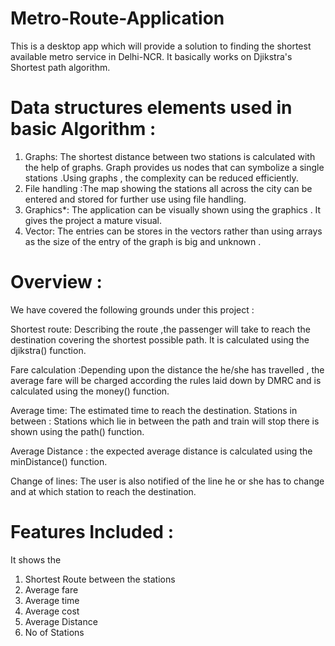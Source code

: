 # Metro-Route-Application
This is a desktop app which will provide a solution to finding the shortest available metro service in Delhi-NCR. It basically works on Djikstra's Shortest path algorithm.

# Data structures elements used in basic Algorithm :

1) Graphs: The shortest distance between two stations is calculated with the
help of graphs.
Graph provides us nodes that can symbolize a single stations .Using
graphs , the complexity can be reduced efficiently.
2) File handling :The map showing the stations all across the city can be
entered and stored for further use using file handling.
3) Graphics*: The application can be visually shown using the graphics .
It gives the project a mature visual.
4) Vector: The entries can be stores in the vectors rather than using arrays
as the size of the entry of the graph is big and unknown .

# Overview :

We have covered the following grounds under this project :

Shortest route: Describing the route ,the passenger will take to reach the
destination covering the shortest possible path. It is calculated using the
djikstra() function.

Fare calculation :Depending upon the distance the he/she has travelled ,
the average fare will be charged according the rules laid down by DMRC
and is calculated using the money() function.

Average time: The estimated time to reach the destination.
Stations in between : Stations which lie in between the path and train will
stop there is shown using the path() function.

Average Distance : the expected average distance is calculated using the
minDistance() function.

Change of lines: The user is also notified of the line he or she has to change and at
which station to reach the destination.

# Features Included :

It shows the
1. Shortest Route between the stations
2. Average fare
3. Average time
4. Average cost
5.  Average Distance
6.  No of Stations
